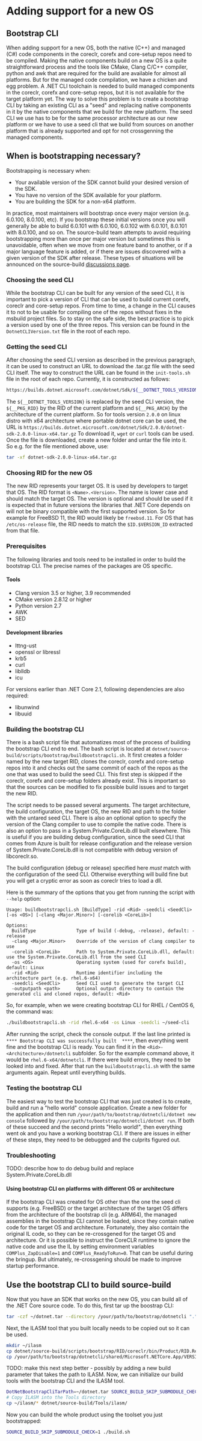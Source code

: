 # Adding support for a new OS

## Bootstrap CLI

When adding support for a new OS, both the native (C++) and managed (C#) code
components in the coreclr, corefx and core-setup repos need to be compiled.
Making the native components build on a new OS is a quite straightforward
process and the tools like CMake, Clang C/C++ compiler, python and awk that are
required for the build are available for almost all platforms. But for the
managed code compilation, we have a chicken and egg problem. A .NET CLI
toolchain is needed to build managed components in the coreclr, corefx and
core-setup repos, but it is not available for the target platform yet. The way
to solve this problem is to create a bootstrap CLI by taking an existing CLI as
a "seed" and replacing native components in it by the native components that we
build for the new platform. The seed CLI we use has to be for the same processor
architecture as our new platform or we have to use a seed cli that we build from
sources on another platform that is already supported and opt for not
crossgenning the managed components.

## When is bootstrapping necessary?

Bootstrapping is necessary when:

- Your available version of the SDK cannot build your desired version of the
  SDK.
- You have no version of the SDK available for your platform.
- You are building the SDK for a non-x64 platform.

In practice, most maintainers will bootstrap once every major version (e.g.
6.0.100, 8.0.100, etc).  If you bootstrap these initial versions once you will
generally be able to build 6.0.101 with 6.0.100, 6.0.102 with 6.0.101, 8.0.101
with 8.0.100, and so on.  The source-build team attempts to avoid requiring
bootstrapping more than once per major version but sometimes this is unavoidable,
often when we move from one feature band to another, or if a major language
feature is added, or if there are issues discovered with a given version of the
SDK after release.  These types of situations will be announced on the
source-build [discussions
page](https://github.com/dotnet/source-build/discussions).

### Choosing the seed CLI

While the bootstrap CLI can be built for any version of the seed CLI, it is
important to pick a version of CLI that can be used to build current corefx,
coreclr and core-setup repos. From time to time, a change in the CLI causes it
to not to be usable for compiling one of the repos without fixes in the msbuild
project files. So to stay on the safe side, the best practice is to pick a
version used by one of the three repos. This version can be found in the
`DotnetCLIVersion.txt` file in the root of each repo.

### Getting the seed CLI

After choosing the seed CLI version as described in the previous paragraph, it
can be used to construct an URL to download the .tar.gz file with the seed CLI
itself. The way to construct the URL can be found in the `init-tools.sh` file in
the root of each repo. Currently, it is constructed as follows:

```bash
https://builds.dotnet.microsoft.com/dotnet/Sdk/${__DOTNET_TOOLS_VERSION}/dotnet-sdk-${__DOTNET_TOOLS_VERSION}-${__PKG_RID}-${__PKG_ARCH}.tar.gz
```

The `${__DOTNET_TOOLS_VERSION}` is replaced by the seed CLI version, the
`${__PKG_RID}` by the RID of the current platform and `${__PKG_ARCH}` by the
architecture of the current platform. So for tools version `2.0.0` on linux
distro with x64 architecture where portable dotnet core can be used, the URL is
`https://builds.dotnet.microsoft.com/dotnet/Sdk/2.0.0/dotnet-sdk-2.0.0-linux-x64.tar.gz`
To download it, `wget` or `curl` tools can be used. Once the file is downloaded,
create a new folder and untar the file into it.  
So e.g. for the file mentioned above, use:

```bash
tar -xf dotnet-sdk-2.0.0-linux-x64.tar.gz
```

### Choosing RID for the new OS

The new RID represents your target OS. It is used by developers to target that
OS. The RID format is `<Name>.<Version>`. The name is lower case and should
match the target OS. The version is optional and should be used if it is
expected that in future versions the libraries that .NET Core depends on will
not be binary compatible with the first supported version. So for example for
FreeBSD 11, the RID would likely be `freebsd.11`. For OS that has
`/etc/os-release` file, the RID needs to match the `$ID.$VERSION_ID` extracted
from that file.

### Prerequisites

The following libraries and tools need to be installed in order to build the
bootstrap CLI. The precise names of the packages are OS specific.

#### Tools

- Clang version 3.5 or higher, 3.9 recommended
- CMake version 2.8.12 or higher
- Python version 2.7
- AWK
- SED

#### Development libraries

- lttng-ust
- openssl or libressl
- krb5
- curl
- liblldb
- icu

For versions earlier than .NET Core 2.1, following dependencies are also
required:

- libunwind
- libuuid

### Building the bootstrap CLI

There is a bash script file that automatizes most of the process of building the
bootstrap CLI end to end. The bash script is located at
`dotnet/source-build/scripts/bootstrap/buildbootstrapcli.sh`. It first creates a
folder named by the new target RID, clones the coreclr, corefx and core-setup
repos into it and checks out the same commit of each of the repos as the one
that was used to build the seed CLI. This first step is skipped if the coreclr,
corefx and core-setup folders already exist. This is important so that the
sources can be modified to fix possible build issues and to target the new RID.

The script needs to be passed several arguments. The target architecture, the
build configuration, the target OS, the new RID and path to the folder with the
untared seed CLI. There is also an optional option to specify the version of the
Clang compiler to use to compile the native code. There is also an option to
pass in a System.Private.CoreLib.dll built elsewhere. This is useful if you are
building debug configuration, since the seed CLI that comes from Azure is built
for release configuration and the release version of System.Private.CoreLib.dll
is not compatible with debug version of libcoreclr.so.

The build configuration (debug or release) specified here *must* match with the
configuration of the seed CLI. Otherwise everything will build fine but you will
get a cryptic error as soon as coreclr tries to load a dll.

Here is the summary of the options that you get from running the script with
`--help` option:

```text
Usage: buildbootstrapcli.sh [BuildType] -rid <Rid> -seedcli <SeedCli> [-os <OS>] [-clang <Major.Minor>] [-corelib <CoreLib>]

Options:
  BuildType               Type of build (-debug, -release), default: -release
  -clang <Major.Minor>    Override of the version of clang compiler to use
  -corelib <CoreLib>      Path to System.Private.CoreLib.dll, default: use the System.Private.CoreLib.dll from the seed CLI
  -os <OS>                Operating system (used for corefx build), default: Linux
  -rid <Rid>              Runtime identifier including the architecture part (e.g. rhel.6-x64)
  -seedcli <SeedCli>      Seed CLI used to generate the target CLI
  -outputpath <path>      Optional output directory to contain the generated cli and cloned repos, default: <Rid>
```

So, for example, when we were creating bootstrap CLI for RHEL / CentOS 6, the
command was:

```bash
./buildbootstrapcli.sh -rid rhel.6-x64 -os Linux -seedcli ~/seed-cli
```

After running the script, check the console output. If the last line printed is
`**** Bootstrap CLI was successfully built  ****`, then everything went fine and
the bootstrap CLI is ready. You can find it in the
`<Rid>-<Architecture>/dotnetcli` subfolder. So for the example command above, it
would be `rhel.6-x64/dotnetcli`. If there were build errors, they need to be
looked into and fixed. After that run the `buildbootstrapcli.sh` with the same
arguments again. Repeat until everything builds.

### Testing the bootstrap CLI

The easiest way to test the bootstrap CLI that was just created is to create,
build and run a "hello world" console application. Create a new folder for the
application and then run `/your/path/to/bootstrap/dotnetcli/dotnet new console`
followed by `/your/path/to/bootstrap/dotnetcli/dotnet run`. If both of these
succeed and the second prints "Hello world!", then everything went ok and you
have a working bootstrap CLI. If there are issues in either of these steps, they
need to be debugged and the culprits figured out.

### Troubleshooting

TODO: describe how to do debug build and replace System.Private.CoreLib.dll

#### Using bootstrap CLI on platforms with different OS or architecture

If the bootstrap CLI was created for OS other than the one the seed cli supports
(e.g. FreeBSD) or the target architecture of the target OS differs from the
architecture of the bootstrap cli (e.g. ARM64), the managed assemblies in the
bootstrap CLI cannot be loaded, since they contain native code for the target OS
and architecture. Fortunately, they also contain the original IL code, so they
can be re-crossgened for the target OS and architecture. Or it is possible to
instruct the CoreCLR runtime to ignore the native code and use the IL by setting
environment variables `COMPlus_ZapDisable=1` and `COMPlus_ReadyToRun=0`. That
can be useful during the bringup. But ultimately, re-crossgening should be made
to improve startup performance.

## Use the bootstrap CLI to build source-build

Now that you have an SDK that works on the new OS, you can build all of the .NET
Core source code. To do this, first tar up the boostrap CLI:

```bash
tar -czf ~/dotnet.tar --directory /your/path/to/bootstrap/dotnetcli "."
```

Next, the ILASM tool that you built locally needs to be copied out so it can be
used.

```bash
mkdir ~/ilasm
cp dotnet/source-build/scripts/bootstrap/RID/coreclr/bin/Product/RID.Release/* ~/ilasm
cp /your/path/to/bootstrap/dotnetcli/shared/Microsoft.NETCore.App/VERSION/System.Private.CoreLib.dll ~/ilasm
```

TODO: make this next step better - possibly by adding a new build parameter that
takes the path to ILASM. Now, we can initialize our build tools with the
bootstrap CLI and the ILASM tool.

```bash
DotNetBootstrapCliTarPath=~/dotnet.tar SOURCE_BUILD_SKIP_SUBMODULE_CHECK=1 ./init-tools.sh
# Copy ILASM into the Tools directory
cp ~/ilasm/* dotnet/source-build/Tools/ilasm/
```

Now you can build the whole product using the toolset you just bootstrapped:

```bash
SOURCE_BUILD_SKIP_SUBMODULE_CHECK=1 ./build.sh
```
